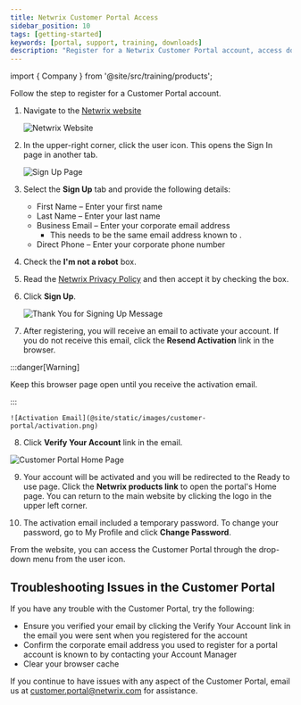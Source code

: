 ```yaml
---
title: Netwrix Customer Portal Access
sidebar_position: 10
tags: [getting-started]
keywords: [portal, support, training, downloads]
description: "Register for a Netwrix Customer Portal account, access downloads, training, and support"
---
```


import { Company } from '@site/src/training/products';

Follow the step to register for a Customer Portal account.

 1. Navigate to the [Netwrix website](https://www.netwrix.com/)

    ![Netwrix Website](@site/static/images/customer-portal/website.png)

 2. In the upper-right corner, click the user icon. This opens the Sign In page in another tab.

    ![Sign Up Page](@site/static/images/customer-portal/sign-up.png)

 3. Select the **Sign Up** tab and provide the following details:

    * First Name – Enter your first name
    * Last Name – Enter your last name
    * Business Email – Enter your corporate email address
        * This needs to be the same email address known to <Company />.
    * Direct Phone – Enter your corporate phone number

 4. Check the **I'm not a robot** box.
 5. Read the [Netwrix Privacy Policy](https://www.netwrix.com/en/legal/privacy-policy) and then accept it by checking the box.
 6. Click **Sign Up**.

    ![Thank You for Signing Up Message](@site/static/images/customer-portal/thank-you.png)
7. After registering, you will receive an email to activate your account. If you do not receive this email, click the **Resend Activation** link in the browser.

:::danger[Warning]

 Keep this browser page open until you receive the activation email.

 :::

    ![Activation Email](@site/static/images/customer-portal/activation.png)

8.  Click **Verify Your Account** link in the email.

   ![Customer Portal Home Page](@site/static/images/customer-portal/home.png)

 9. Your account will be activated and you will be redirected to the Ready to use page. Click the **Netwrix products link** to open the portal's Home page. You can return to the main <Company /> website by clicking the logo in the upper left corner.

10. The activation email included a temporary password. To change your password, go to My Profile and click **Change Password**.

From the <Company /> website, you can access the Customer Portal through the drop-down menu from the user icon.

## Troubleshooting Issues in the <Company /> Customer Portal

If you have any trouble with the <Company /> Customer Portal, try the following:

* Ensure you verified your email by clicking the Verify Your Account link in the email you were sent when you registered for the account
* Confirm the corporate email address you used to register for a portal account is known to <Company /> by contacting your Account Manager
* Clear your browser cache

If you continue to have issues with any aspect of the <Company /> Customer Portal, email us at [customer.portal@netwrix.com](mailto:customer.portal@netwrix.com) for assistance.
